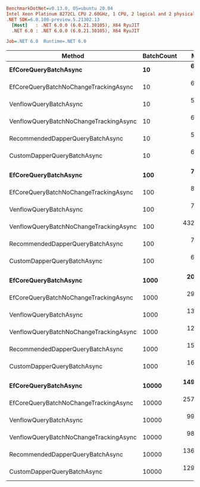 ``` ini

BenchmarkDotNet=v0.13.0, OS=ubuntu 20.04
Intel Xeon Platinum 8272CL CPU 2.60GHz, 1 CPU, 2 logical and 2 physical cores
.NET SDK=6.0.100-preview.5.21302.13
  [Host]   : .NET 6.0.0 (6.0.21.30105), X64 RyuJIT
  .NET 6.0 : .NET 6.0.0 (6.0.21.30105), X64 RyuJIT

Job=.NET 6.0  Runtime=.NET 6.0  

```
|                                 Method | BatchCount |       Mean |     Error |    StdDev | Ratio | RatioSD |     Gen 0 |     Gen 1 |    Gen 2 | Allocated |
|--------------------------------------- |----------- |-----------:|----------:|----------:|------:|--------:|----------:|----------:|---------:|----------:|
|                  **EfCoreQueryBatchAsync** |         **10** |   **6.239 ms** | **0.1184 ms** | **0.1107 ms** |  **1.00** |    **0.00** |         **-** |         **-** |        **-** |     **42 KB** |
|  EfCoreQueryBatchNoChangeTrackingAsync |         10 |   6.751 ms | 0.0308 ms | 0.0273 ms |  1.08 |    0.02 |         - |         - |        - |     80 KB |
|                 VenflowQueryBatchAsync |         10 |   5.832 ms | 0.0212 ms | 0.0235 ms |  0.94 |    0.02 |         - |         - |        - |     29 KB |
| VenflowQueryBatchNoChangeTrackingAsync |         10 |   6.376 ms | 0.0262 ms | 0.0245 ms |  1.02 |    0.02 |         - |         - |        - |     29 KB |
|       RecommendedDapperQueryBatchAsync |         10 |   5.828 ms | 0.0270 ms | 0.0429 ms |  0.94 |    0.02 |         - |         - |        - |     30 KB |
|            CustomDapperQueryBatchAsync |         10 |   6.409 ms | 0.0197 ms | 0.0185 ms |  1.03 |    0.02 |         - |         - |        - |     29 KB |
|                                        |            |            |           |           |       |         |           |           |          |           |
|                  **EfCoreQueryBatchAsync** |        **100** |   **7.423 ms** | **0.1115 ms** | **0.1369 ms** |  **1.00** |    **0.00** |   **15.6250** |         **-** |        **-** |    **316 KB** |
|  EfCoreQueryBatchNoChangeTrackingAsync |        100 |   8.492 ms | 0.0697 ms | 0.0652 ms |  1.14 |    0.02 |   31.2500 |         - |        - |    686 KB |
|                 VenflowQueryBatchAsync |        100 |   7.024 ms | 0.0588 ms | 0.0550 ms |  0.94 |    0.02 |    7.8125 |         - |        - |    228 KB |
| VenflowQueryBatchNoChangeTrackingAsync |        100 | 432.548 ms | 0.5899 ms | 0.4926 ms | 58.10 |    1.27 |         - |         - |        - |    227 KB |
|       RecommendedDapperQueryBatchAsync |        100 |   7.037 ms | 0.0502 ms | 0.0470 ms |  0.95 |    0.02 |    7.8125 |         - |        - |    246 KB |
|            CustomDapperQueryBatchAsync |        100 |   6.427 ms | 0.0300 ms | 0.0295 ms |  0.86 |    0.02 |    7.8125 |         - |        - |    236 KB |
|                                        |            |            |           |           |       |         |           |           |          |           |
|                  **EfCoreQueryBatchAsync** |       **1000** |  **20.699 ms** | **0.2485 ms** | **0.2325 ms** |  **1.00** |    **0.00** |  **156.2500** |         **-** |        **-** |  **3,052 KB** |
|  EfCoreQueryBatchNoChangeTrackingAsync |       1000 |  29.524 ms | 0.5765 ms | 0.5920 ms |  1.43 |    0.03 |  343.7500 |  156.2500 |        - |  6,748 KB |
|                 VenflowQueryBatchAsync |       1000 |  13.515 ms | 0.1681 ms | 0.1573 ms |  0.65 |    0.01 |  125.0000 |   78.1250 |  31.2500 |  2,205 KB |
| VenflowQueryBatchNoChangeTrackingAsync |       1000 |  12.901 ms | 0.2474 ms | 0.2849 ms |  0.62 |    0.02 |  125.0000 |   78.1250 |  31.2500 |  2,166 KB |
|       RecommendedDapperQueryBatchAsync |       1000 |  15.997 ms | 0.2224 ms | 0.2080 ms |  0.77 |    0.01 |   93.7500 |   31.2500 |        - |  2,392 KB |
|            CustomDapperQueryBatchAsync |       1000 |  16.319 ms | 0.3177 ms | 0.4349 ms |  0.78 |    0.02 |   93.7500 |   31.2500 |        - |  2,299 KB |
|                                        |            |            |           |           |       |         |           |           |          |           |
|                  **EfCoreQueryBatchAsync** |      **10000** | **149.725 ms** | **2.8207 ms** | **2.7703 ms** |  **1.00** |    **0.00** | **1500.0000** |         **-** |        **-** | **30,503 KB** |
|  EfCoreQueryBatchNoChangeTrackingAsync |      10000 | 257.982 ms | 5.0149 ms | 6.8644 ms |  1.74 |    0.06 | 3500.0000 | 1000.0000 |        - | 67,741 KB |
|                 VenflowQueryBatchAsync |      10000 |  99.178 ms | 1.9516 ms | 3.3665 ms |  0.67 |    0.03 | 1000.0000 |  600.0000 | 200.0000 | 23,705 KB |
| VenflowQueryBatchNoChangeTrackingAsync |      10000 |  98.154 ms | 1.8012 ms | 2.6401 ms |  0.66 |    0.03 | 1000.0000 |  600.0000 | 200.0000 | 23,314 KB |
|       RecommendedDapperQueryBatchAsync |      10000 | 136.419 ms | 2.7245 ms | 3.1375 ms |  0.91 |    0.03 |  750.0000 |  250.0000 |        - | 26,202 KB |
|            CustomDapperQueryBatchAsync |      10000 | 129.136 ms | 2.5342 ms | 4.3713 ms |  0.85 |    0.04 |  750.0000 |  250.0000 |        - | 25,329 KB |
